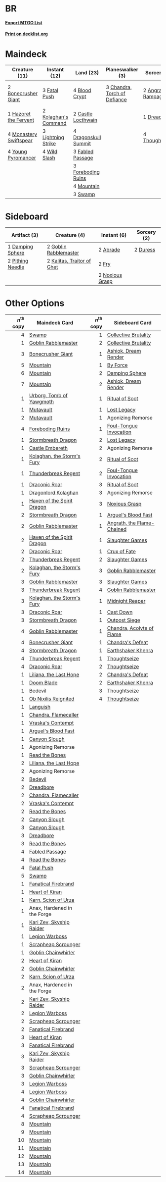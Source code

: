 # BR

#### [Export MTGO List](../collection/BR/BR.txt)
#### [Print on decklist.org](http://decklist.org/?deckmain=2%09Angrath's%20Rampage%0A4%09Blood%20Crypt%0A2%09Bonecrusher%20Giant%0A2%09Castle%20Locthwain%0A3%09Chandra,%20Torch%20of%20Defiance%0A4%09Dragonskull%20Summit%0A1%09Dreadbore%0A3%09Fabled%20Passage%0A3%09Fatal%20Push%0A3%09Foreboding%20Ruins%0A1%09Hazoret%20the%20Fervent%0A2%09Kolaghan's%20Command%0A4%09Kroxa,%20Titan%20of%20Death's%20Hunger%0A3%09Lightning%20Strike%0A4%09Monastery%20Swiftspear%0A4%09Mountain%0A3%09Swamp%0A4%09Thoughtseize%0A4%09Wild%20Slash%0A4%09Young%20Pyromancer&deckside=2%09Abrade%0A1%09Damping%20Sphere%0A2%09Duress%0A2%09Fry%0A2%09Goblin%20Rabblemaster%0A2%09Kalitas,%20Traitor%20of%20Ghet%0A2%09Noxious%20Grasp%0A2%09Pithing%20Needle)
# Maindeck

|                                          Creature (11)                                          |                                         Instant (12)                                          |                                           Land (23)                                           |                                           Planeswalker (3)                                            |                                         Sorcery (7)                                          |          Unknown (4)           |
|-------------------------------------------------------------------------------------------------|-----------------------------------------------------------------------------------------------|-----------------------------------------------------------------------------------------------|-------------------------------------------------------------------------------------------------------|----------------------------------------------------------------------------------------------|--------------------------------|
|2 [Bonecrusher Giant](http://gatherer.wizards.com/Pages/Card/Details.aspx?multiverseid=473077)   |3 [Fatal Push](http://gatherer.wizards.com/Pages/Card/Details.aspx?multiverseid=423724)        |4 [Blood Crypt](http://gatherer.wizards.com/Pages/Card/Details.aspx?multiverseid=97102)        |3 [Chandra, Torch of Defiance](http://gatherer.wizards.com/Pages/Card/Details.aspx?multiverseid=417683)|2 [Angrath's Rampage](http://gatherer.wizards.com/Pages/Card/Details.aspx?multiverseid=461112)|4 Kroxa, Titan of Death's Hunger|
|1 [Hazoret the Fervent](http://gatherer.wizards.com/Pages/Card/Details.aspx?multiverseid=426838) |2 [Kolaghan's Command](http://gatherer.wizards.com/Pages/Card/Details.aspx?multiverseid=394613)|2 [Castle Locthwain](http://gatherer.wizards.com/Pages/Card/Details.aspx?multiverseid=473203)  |                                                                                                       |1 [Dreadbore](http://gatherer.wizards.com/Pages/Card/Details.aspx?multiverseid=430622)        |                                |
|4 [Monastery Swiftspear](http://gatherer.wizards.com/Pages/Card/Details.aspx?multiverseid=438706)|3 [Lightning Strike](http://gatherer.wizards.com/Pages/Card/Details.aspx?multiverseid=383299)  |4 [Dragonskull Summit](http://gatherer.wizards.com/Pages/Card/Details.aspx?multiverseid=420909)|                                                                                                       |4 [Thoughtseize](http://gatherer.wizards.com/Pages/Card/Details.aspx?multiverseid=438676)     |                                |
|4 [Young Pyromancer](http://gatherer.wizards.com/Pages/Card/Details.aspx?multiverseid=426592)    |4 [Wild Slash](http://gatherer.wizards.com/Pages/Card/Details.aspx?multiverseid=391959)        |3 [Fabled Passage](http://gatherer.wizards.com/Pages/Card/Details.aspx?multiverseid=473206)    |                                                                                                       |                                                                                              |                                |
|                                                                                                 |                                                                                               |3 [Foreboding Ruins](http://gatherer.wizards.com/Pages/Card/Details.aspx?multiverseid=410040)  |                                                                                                       |                                                                                              |                                |
|                                                                                                 |                                                                                               |4 [Mountain](http://gatherer.wizards.com/Pages/Card/Details.aspx?multiverseid=439859)          |                                                                                                       |                                                                                              |                                |
|                                                                                                 |                                                                                               |3 [Swamp](http://gatherer.wizards.com/Pages/Card/Details.aspx?multiverseid=439858)             |                                                                                                       |                                                                                              |                                |


# Sideboard

|                                       Artifact (3)                                        |                                            Creature (4)                                             |                                       Instant (6)                                        |                                   Sorcery (2)                                    |
|-------------------------------------------------------------------------------------------|-----------------------------------------------------------------------------------------------------|------------------------------------------------------------------------------------------|----------------------------------------------------------------------------------|
|1 [Damping Sphere](http://gatherer.wizards.com/Pages/Card/Details.aspx?multiverseid=443101)|2 [Goblin Rabblemaster](http://gatherer.wizards.com/Pages/Card/Details.aspx?multiverseid=438486)     |2 [Abrade](http://gatherer.wizards.com/Pages/Card/Details.aspx?multiverseid=430772)       |2 [Duress](http://gatherer.wizards.com/Pages/Card/Details.aspx?multiverseid=14557)|
|2 [Pithing Needle](http://gatherer.wizards.com/Pages/Card/Details.aspx?multiverseid=129526)|2 [Kalitas, Traitor of Ghet](http://gatherer.wizards.com/Pages/Card/Details.aspx?multiverseid=407596)|2 [Fry](http://gatherer.wizards.com/Pages/Card/Details.aspx?multiverseid=466894)          |                                                                                  |
|                                                                                           |                                                                                                     |2 [Noxious Grasp](http://gatherer.wizards.com/Pages/Card/Details.aspx?multiverseid=466864)|                                                                                  |


# Other Options

|*n*<sup>th</sup> copy|                                            Maindeck Card                                            |*n*<sup>th</sup> copy|                                           Sideboard Card                                            |
|--------------------:|-----------------------------------------------------------------------------------------------------|--------------------:|-----------------------------------------------------------------------------------------------------|
|                    4|[Swamp](http://gatherer.wizards.com/Pages/Card/Details.aspx?multiverseid=439858)                     |                    1|[Collective Brutality](http://gatherer.wizards.com/Pages/Card/Details.aspx?multiverseid=414380)      |
|                    1|[Goblin Rabblemaster](http://gatherer.wizards.com/Pages/Card/Details.aspx?multiverseid=438486)       |                    2|[Collective Brutality](http://gatherer.wizards.com/Pages/Card/Details.aspx?multiverseid=414380)      |
|                    3|[Bonecrusher Giant](http://gatherer.wizards.com/Pages/Card/Details.aspx?multiverseid=473077)         |                    1|[Ashiok, Dream Render](http://gatherer.wizards.com/Pages/Card/Details.aspx?multiverseid=461155)      |
|                    5|[Mountain](http://gatherer.wizards.com/Pages/Card/Details.aspx?multiverseid=439859)                  |                    1|[By Force](http://gatherer.wizards.com/Pages/Card/Details.aspx?multiverseid=426825)                  |
|                    6|[Mountain](http://gatherer.wizards.com/Pages/Card/Details.aspx?multiverseid=439859)                  |                    2|[Damping Sphere](http://gatherer.wizards.com/Pages/Card/Details.aspx?multiverseid=443101)            |
|                    7|[Mountain](http://gatherer.wizards.com/Pages/Card/Details.aspx?multiverseid=439859)                  |                    2|[Ashiok, Dream Render](http://gatherer.wizards.com/Pages/Card/Details.aspx?multiverseid=461155)      |
|                    1|[Urborg, Tomb of Yawgmoth](http://gatherer.wizards.com/Pages/Card/Details.aspx?multiverseid=383425)  |                    1|[Ritual of Soot](http://gatherer.wizards.com/Pages/Card/Details.aspx?multiverseid=452834)            |
|                    1|[Mutavault](http://gatherer.wizards.com/Pages/Card/Details.aspx?multiverseid=370733)                 |                    1|[Lost Legacy](http://gatherer.wizards.com/Pages/Card/Details.aspx?multiverseid=417661)               |
|                    2|[Mutavault](http://gatherer.wizards.com/Pages/Card/Details.aspx?multiverseid=370733)                 |                    1|Agonizing Remorse                                                                                    |
|                    4|[Foreboding Ruins](http://gatherer.wizards.com/Pages/Card/Details.aspx?multiverseid=410040)          |                    1|[Foul-Tongue Invocation](http://gatherer.wizards.com/Pages/Card/Details.aspx?multiverseid=394577)    |
|                    1|[Stormbreath Dragon](http://gatherer.wizards.com/Pages/Card/Details.aspx?multiverseid=373679)        |                    2|[Lost Legacy](http://gatherer.wizards.com/Pages/Card/Details.aspx?multiverseid=417661)               |
|                    1|[Castle Embereth](http://gatherer.wizards.com/Pages/Card/Details.aspx?multiverseid=473201)           |                    2|Agonizing Remorse                                                                                    |
|                    1|[Kolaghan, the Storm's Fury](http://gatherer.wizards.com/Pages/Card/Details.aspx?multiverseid=433108)|                    2|[Ritual of Soot](http://gatherer.wizards.com/Pages/Card/Details.aspx?multiverseid=452834)            |
|                    1|[Thunderbreak Regent](http://gatherer.wizards.com/Pages/Card/Details.aspx?multiverseid=394730)       |                    2|[Foul-Tongue Invocation](http://gatherer.wizards.com/Pages/Card/Details.aspx?multiverseid=394577)    |
|                    1|[Draconic Roar](http://gatherer.wizards.com/Pages/Card/Details.aspx?multiverseid=394539)             |                    3|[Ritual of Soot](http://gatherer.wizards.com/Pages/Card/Details.aspx?multiverseid=452834)            |
|                    1|[Dragonlord Kolaghan](http://gatherer.wizards.com/Pages/Card/Details.aspx?multiverseid=394548)       |                    3|Agonizing Remorse                                                                                    |
|                    1|[Haven of the Spirit Dragon](http://gatherer.wizards.com/Pages/Card/Details.aspx?multiverseid=433187)|                    3|[Noxious Grasp](http://gatherer.wizards.com/Pages/Card/Details.aspx?multiverseid=466864)             |
|                    2|[Stormbreath Dragon](http://gatherer.wizards.com/Pages/Card/Details.aspx?multiverseid=373679)        |                    1|[Arguel's Blood Fast](http://gatherer.wizards.com/Pages/Card/Details.aspx?multiverseid=439316)       |
|                    2|[Goblin Rabblemaster](http://gatherer.wizards.com/Pages/Card/Details.aspx?multiverseid=438486)       |                    1|[Angrath, the Flame-Chained](http://gatherer.wizards.com/Pages/Card/Details.aspx?multiverseid=439809)|
|                    2|[Haven of the Spirit Dragon](http://gatherer.wizards.com/Pages/Card/Details.aspx?multiverseid=433187)|                    1|[Slaughter Games](http://gatherer.wizards.com/Pages/Card/Details.aspx?multiverseid=290532)           |
|                    2|[Draconic Roar](http://gatherer.wizards.com/Pages/Card/Details.aspx?multiverseid=394539)             |                    1|[Crux of Fate](http://gatherer.wizards.com/Pages/Card/Details.aspx?multiverseid=433039)              |
|                    2|[Thunderbreak Regent](http://gatherer.wizards.com/Pages/Card/Details.aspx?multiverseid=394730)       |                    2|[Slaughter Games](http://gatherer.wizards.com/Pages/Card/Details.aspx?multiverseid=290532)           |
|                    2|[Kolaghan, the Storm's Fury](http://gatherer.wizards.com/Pages/Card/Details.aspx?multiverseid=433108)|                    3|[Goblin Rabblemaster](http://gatherer.wizards.com/Pages/Card/Details.aspx?multiverseid=438486)       |
|                    3|[Goblin Rabblemaster](http://gatherer.wizards.com/Pages/Card/Details.aspx?multiverseid=438486)       |                    3|[Slaughter Games](http://gatherer.wizards.com/Pages/Card/Details.aspx?multiverseid=290532)           |
|                    3|[Thunderbreak Regent](http://gatherer.wizards.com/Pages/Card/Details.aspx?multiverseid=394730)       |                    4|[Goblin Rabblemaster](http://gatherer.wizards.com/Pages/Card/Details.aspx?multiverseid=438486)       |
|                    3|[Kolaghan, the Storm's Fury](http://gatherer.wizards.com/Pages/Card/Details.aspx?multiverseid=433108)|                    1|[Midnight Reaper](http://gatherer.wizards.com/Pages/Card/Details.aspx?multiverseid=452827)           |
|                    3|[Draconic Roar](http://gatherer.wizards.com/Pages/Card/Details.aspx?multiverseid=394539)             |                    1|[Cast Down](http://gatherer.wizards.com/Pages/Card/Details.aspx?multiverseid=442969)                 |
|                    3|[Stormbreath Dragon](http://gatherer.wizards.com/Pages/Card/Details.aspx?multiverseid=373679)        |                    1|[Outpost Siege](http://gatherer.wizards.com/Pages/Card/Details.aspx?multiverseid=433071)             |
|                    4|[Goblin Rabblemaster](http://gatherer.wizards.com/Pages/Card/Details.aspx?multiverseid=438486)       |                    1|[Chandra, Acolyte of Flame](http://gatherer.wizards.com/Pages/Card/Details.aspx?multiverseid=466880) |
|                    4|[Bonecrusher Giant](http://gatherer.wizards.com/Pages/Card/Details.aspx?multiverseid=473077)         |                    1|[Chandra's Defeat](http://gatherer.wizards.com/Pages/Card/Details.aspx?multiverseid=430775)          |
|                    4|[Stormbreath Dragon](http://gatherer.wizards.com/Pages/Card/Details.aspx?multiverseid=373679)        |                    1|[Earthshaker Khenra](http://gatherer.wizards.com/Pages/Card/Details.aspx?multiverseid=430779)        |
|                    4|[Thunderbreak Regent](http://gatherer.wizards.com/Pages/Card/Details.aspx?multiverseid=394730)       |                    1|[Thoughtseize](http://gatherer.wizards.com/Pages/Card/Details.aspx?multiverseid=438676)              |
|                    4|[Draconic Roar](http://gatherer.wizards.com/Pages/Card/Details.aspx?multiverseid=394539)             |                    2|[Thoughtseize](http://gatherer.wizards.com/Pages/Card/Details.aspx?multiverseid=438676)              |
|                    1|[Liliana, the Last Hope](http://gatherer.wizards.com/Pages/Card/Details.aspx?multiverseid=414388)    |                    2|[Chandra's Defeat](http://gatherer.wizards.com/Pages/Card/Details.aspx?multiverseid=430775)          |
|                    1|[Doom Blade](http://gatherer.wizards.com/Pages/Card/Details.aspx?multiverseid=247322)                |                    2|[Earthshaker Khenra](http://gatherer.wizards.com/Pages/Card/Details.aspx?multiverseid=430779)        |
|                    1|[Bedevil](http://gatherer.wizards.com/Pages/Card/Details.aspx?multiverseid=457301)                   |                    3|[Thoughtseize](http://gatherer.wizards.com/Pages/Card/Details.aspx?multiverseid=438676)              |
|                    1|[Ob Nixilis Reignited](http://gatherer.wizards.com/Pages/Card/Details.aspx?multiverseid=401971)      |                    4|[Thoughtseize](http://gatherer.wizards.com/Pages/Card/Details.aspx?multiverseid=438676)              |
|                    1|[Languish](http://gatherer.wizards.com/Pages/Card/Details.aspx?multiverseid=420731)                  |                     |                                                                                                     |
|                    1|[Chandra, Flamecaller](http://gatherer.wizards.com/Pages/Card/Details.aspx?multiverseid=407614)      |                     |                                                                                                     |
|                    1|[Vraska's Contempt](http://gatherer.wizards.com/Pages/Card/Details.aspx?multiverseid=435283)         |                     |                                                                                                     |
|                    1|[Arguel's Blood Fast](http://gatherer.wizards.com/Pages/Card/Details.aspx?multiverseid=439316)       |                     |                                                                                                     |
|                    1|[Canyon Slough](http://gatherer.wizards.com/Pages/Card/Details.aspx?multiverseid=426941)             |                     |                                                                                                     |
|                    1|Agonizing Remorse                                                                                    |                     |                                                                                                     |
|                    1|[Read the Bones](http://gatherer.wizards.com/Pages/Card/Details.aspx?multiverseid=389649)            |                     |                                                                                                     |
|                    2|[Liliana, the Last Hope](http://gatherer.wizards.com/Pages/Card/Details.aspx?multiverseid=414388)    |                     |                                                                                                     |
|                    2|Agonizing Remorse                                                                                    |                     |                                                                                                     |
|                    2|[Bedevil](http://gatherer.wizards.com/Pages/Card/Details.aspx?multiverseid=457301)                   |                     |                                                                                                     |
|                    2|[Dreadbore](http://gatherer.wizards.com/Pages/Card/Details.aspx?multiverseid=430622)                 |                     |                                                                                                     |
|                    2|[Chandra, Flamecaller](http://gatherer.wizards.com/Pages/Card/Details.aspx?multiverseid=407614)      |                     |                                                                                                     |
|                    2|[Vraska's Contempt](http://gatherer.wizards.com/Pages/Card/Details.aspx?multiverseid=435283)         |                     |                                                                                                     |
|                    2|[Read the Bones](http://gatherer.wizards.com/Pages/Card/Details.aspx?multiverseid=389649)            |                     |                                                                                                     |
|                    2|[Canyon Slough](http://gatherer.wizards.com/Pages/Card/Details.aspx?multiverseid=426941)             |                     |                                                                                                     |
|                    3|[Canyon Slough](http://gatherer.wizards.com/Pages/Card/Details.aspx?multiverseid=426941)             |                     |                                                                                                     |
|                    3|[Dreadbore](http://gatherer.wizards.com/Pages/Card/Details.aspx?multiverseid=430622)                 |                     |                                                                                                     |
|                    3|[Read the Bones](http://gatherer.wizards.com/Pages/Card/Details.aspx?multiverseid=389649)            |                     |                                                                                                     |
|                    4|[Fabled Passage](http://gatherer.wizards.com/Pages/Card/Details.aspx?multiverseid=473206)            |                     |                                                                                                     |
|                    4|[Read the Bones](http://gatherer.wizards.com/Pages/Card/Details.aspx?multiverseid=389649)            |                     |                                                                                                     |
|                    4|[Fatal Push](http://gatherer.wizards.com/Pages/Card/Details.aspx?multiverseid=423724)                |                     |                                                                                                     |
|                    5|[Swamp](http://gatherer.wizards.com/Pages/Card/Details.aspx?multiverseid=439858)                     |                     |                                                                                                     |
|                    1|[Fanatical Firebrand](http://gatherer.wizards.com/Pages/Card/Details.aspx?multiverseid=439758)       |                     |                                                                                                     |
|                    1|[Heart of Kiran](http://gatherer.wizards.com/Pages/Card/Details.aspx?multiverseid=423820)            |                     |                                                                                                     |
|                    1|[Karn, Scion of Urza](http://gatherer.wizards.com/Pages/Card/Details.aspx?multiverseid=442889)       |                     |                                                                                                     |
|                    1|Anax, Hardened in the Forge                                                                          |                     |                                                                                                     |
|                    1|[Kari Zev, Skyship Raider](http://gatherer.wizards.com/Pages/Card/Details.aspx?multiverseid=423754)  |                     |                                                                                                     |
|                    1|[Legion Warboss](http://gatherer.wizards.com/Pages/Card/Details.aspx?multiverseid=452859)            |                     |                                                                                                     |
|                    1|[Scrapheap Scrounger](http://gatherer.wizards.com/Pages/Card/Details.aspx?multiverseid=417804)       |                     |                                                                                                     |
|                    1|[Goblin Chainwhirler](http://gatherer.wizards.com/Pages/Card/Details.aspx?multiverseid=443017)       |                     |                                                                                                     |
|                    2|[Heart of Kiran](http://gatherer.wizards.com/Pages/Card/Details.aspx?multiverseid=423820)            |                     |                                                                                                     |
|                    2|[Goblin Chainwhirler](http://gatherer.wizards.com/Pages/Card/Details.aspx?multiverseid=443017)       |                     |                                                                                                     |
|                    2|[Karn, Scion of Urza](http://gatherer.wizards.com/Pages/Card/Details.aspx?multiverseid=442889)       |                     |                                                                                                     |
|                    2|Anax, Hardened in the Forge                                                                          |                     |                                                                                                     |
|                    2|[Kari Zev, Skyship Raider](http://gatherer.wizards.com/Pages/Card/Details.aspx?multiverseid=423754)  |                     |                                                                                                     |
|                    2|[Legion Warboss](http://gatherer.wizards.com/Pages/Card/Details.aspx?multiverseid=452859)            |                     |                                                                                                     |
|                    2|[Scrapheap Scrounger](http://gatherer.wizards.com/Pages/Card/Details.aspx?multiverseid=417804)       |                     |                                                                                                     |
|                    2|[Fanatical Firebrand](http://gatherer.wizards.com/Pages/Card/Details.aspx?multiverseid=439758)       |                     |                                                                                                     |
|                    3|[Heart of Kiran](http://gatherer.wizards.com/Pages/Card/Details.aspx?multiverseid=423820)            |                     |                                                                                                     |
|                    3|[Fanatical Firebrand](http://gatherer.wizards.com/Pages/Card/Details.aspx?multiverseid=439758)       |                     |                                                                                                     |
|                    3|[Kari Zev, Skyship Raider](http://gatherer.wizards.com/Pages/Card/Details.aspx?multiverseid=423754)  |                     |                                                                                                     |
|                    3|[Scrapheap Scrounger](http://gatherer.wizards.com/Pages/Card/Details.aspx?multiverseid=417804)       |                     |                                                                                                     |
|                    3|[Goblin Chainwhirler](http://gatherer.wizards.com/Pages/Card/Details.aspx?multiverseid=443017)       |                     |                                                                                                     |
|                    3|[Legion Warboss](http://gatherer.wizards.com/Pages/Card/Details.aspx?multiverseid=452859)            |                     |                                                                                                     |
|                    4|[Legion Warboss](http://gatherer.wizards.com/Pages/Card/Details.aspx?multiverseid=452859)            |                     |                                                                                                     |
|                    4|[Goblin Chainwhirler](http://gatherer.wizards.com/Pages/Card/Details.aspx?multiverseid=443017)       |                     |                                                                                                     |
|                    4|[Fanatical Firebrand](http://gatherer.wizards.com/Pages/Card/Details.aspx?multiverseid=439758)       |                     |                                                                                                     |
|                    4|[Scrapheap Scrounger](http://gatherer.wizards.com/Pages/Card/Details.aspx?multiverseid=417804)       |                     |                                                                                                     |
|                    8|[Mountain](http://gatherer.wizards.com/Pages/Card/Details.aspx?multiverseid=439859)                  |                     |                                                                                                     |
|                    9|[Mountain](http://gatherer.wizards.com/Pages/Card/Details.aspx?multiverseid=439859)                  |                     |                                                                                                     |
|                   10|[Mountain](http://gatherer.wizards.com/Pages/Card/Details.aspx?multiverseid=439859)                  |                     |                                                                                                     |
|                   11|[Mountain](http://gatherer.wizards.com/Pages/Card/Details.aspx?multiverseid=439859)                  |                     |                                                                                                     |
|                   12|[Mountain](http://gatherer.wizards.com/Pages/Card/Details.aspx?multiverseid=439859)                  |                     |                                                                                                     |
|                   13|[Mountain](http://gatherer.wizards.com/Pages/Card/Details.aspx?multiverseid=439859)                  |                     |                                                                                                     |
|                   14|[Mountain](http://gatherer.wizards.com/Pages/Card/Details.aspx?multiverseid=439859)                  |                     |                                                                                                     |

